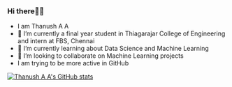 ### Hi there👋👋

- I am Thanush A A
- 🔭 I’m currently a final year student in Thiagarajar College of Engineering and intern at FBS, Chennai
- 🌱 I’m currently learning about Data Science and Machine Learning
- 👯 I’m looking to collaborate on Machine Learning projects 
- I am trying to be more active in GitHub 

[![Thanush A A's GitHub stats](https://github-readme-stats.vercel.app/api?username=aathanush)](https://github.com/anuraghazra/github-readme-stats)
